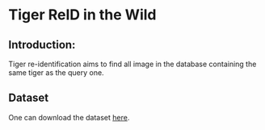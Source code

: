 # Tiger ReID in the Wild

## Introduction:

Tiger re-identification aims to find all image in the database containing the same tiger as the query one.

## Dataset 
One can download the dataset [here](https://www.kaggle.com/datasets/quadeer15sh/amur-tiger-reidentification/data).




